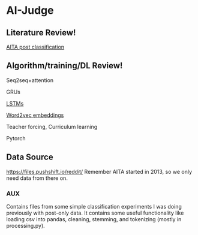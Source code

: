 # AI-Judge

## Literature Review!

[AITA post classification](https://arxiv.org/pdf/2101.07664.pdf)

## Algorithm/training/DL Review!

Seq2seq+attention

GRUs

[LSTMs](https://colah.github.io/posts/2015-08-Understanding-LSTMs/)

[Word2vec embeddings](https://www.youtube.com/watch?v=QyrUentbkvw)

Teacher forcing, Curriculum learning

Pytorch



## Data Source

https://files.pushshift.io/reddit/ Remember AITA started in 2013, so we only need data from there on.

### AUX
Contains files from some simple classification experiments I was doing previously with post-only data. It contains some useful functionality like loading csv into 
pandas, cleaning, stemming, and tokenizing (mostly in processing.py). 
